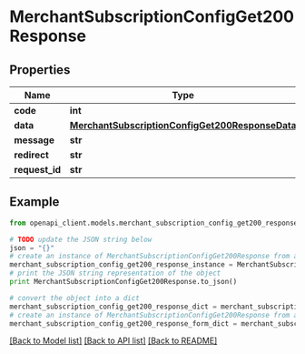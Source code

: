 # MerchantSubscriptionConfigGet200Response


## Properties

Name | Type | Description | Notes
------------ | ------------- | ------------- | -------------
**code** | **int** |  | [optional] 
**data** | [**MerchantSubscriptionConfigGet200ResponseData**](MerchantSubscriptionConfigGet200ResponseData.md) |  | [optional] 
**message** | **str** |  | [optional] 
**redirect** | **str** |  | [optional] 
**request_id** | **str** |  | [optional] 

## Example

```python
from openapi_client.models.merchant_subscription_config_get200_response import MerchantSubscriptionConfigGet200Response

# TODO update the JSON string below
json = "{}"
# create an instance of MerchantSubscriptionConfigGet200Response from a JSON string
merchant_subscription_config_get200_response_instance = MerchantSubscriptionConfigGet200Response.from_json(json)
# print the JSON string representation of the object
print MerchantSubscriptionConfigGet200Response.to_json()

# convert the object into a dict
merchant_subscription_config_get200_response_dict = merchant_subscription_config_get200_response_instance.to_dict()
# create an instance of MerchantSubscriptionConfigGet200Response from a dict
merchant_subscription_config_get200_response_form_dict = merchant_subscription_config_get200_response.from_dict(merchant_subscription_config_get200_response_dict)
```
[[Back to Model list]](../README.md#documentation-for-models) [[Back to API list]](../README.md#documentation-for-api-endpoints) [[Back to README]](../README.md)


